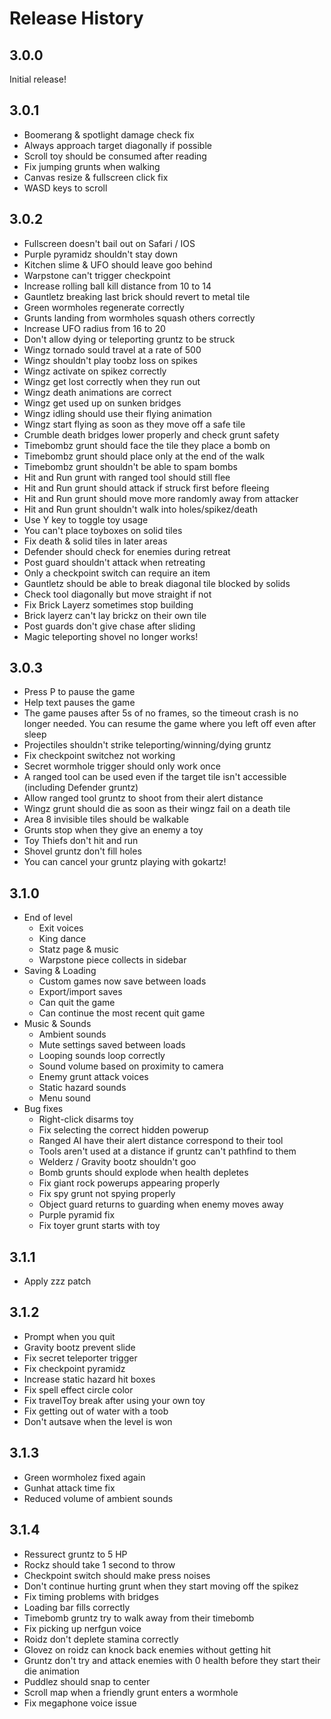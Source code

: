 # Release History

## 3.0.0

Initial release!

## 3.0.1

-   Boomerang & spotlight damage check fix
-   Always approach target diagonally if possible
-   Scroll toy should be consumed after reading
-   Fix jumping grunts when walking
-   Canvas resize & fullscreen click fix
-   WASD keys to scroll

## 3.0.2

-   Fullscreen doesn't bail out on Safari / IOS
-   Purple pyramidz shouldn't stay down
-   Kitchen slime & UFO should leave goo behind
-   Warpstone can't trigger checkpoint
-   Increase rolling ball kill distance from 10 to 14
-   Gauntletz breaking last brick should revert to metal tile
-   Green wormholes regenerate correctly
-   Grunts landing from wormholes squash others correctly
-   Increase UFO radius from 16 to 20
-   Don't allow dying or teleporting gruntz to be struck
-   Wingz tornado sould travel at a rate of 500
-   Wingz shouldn't play toobz loss on spikes
-   Wingz activate on spikez correctly
-   Wingz get lost correctly when they run out
-   Wingz death animations are correct
-   Wingz get used up on sunken bridges
-   Wingz idling should use their flying animation
-   Wingz start flying as soon as they move off a safe tile
-   Crumble death bridges lower properly and check grunt safety
-   Timebombz grunt should face the tile they place a bomb on
-   Timebombz grunt should place only at the end of the walk
-   Timebombz grunt shouldn't be able to spam bombs
-   Hit and Run grunt with ranged tool should still flee
-   Hit and Run grunt should attack if struck first before fleeing
-   Hit and Run grunt should move more randomly away from attacker
-   Hit and Run grunt shouldn't walk into holes/spikez/death
-   Use Y key to toggle toy usage
-   You can't place toyboxes on solid tiles
-   Fix death & solid tiles in later areas
-   Defender should check for enemies during retreat
-   Post guard shouldn't attack when retreating
-   Only a checkpoint switch can require an item
-   Gauntletz should be able to break diagonal tile blocked by solids
-   Check tool diagonally but move straight if not
-   Fix Brick Layerz sometimes stop building
-   Brick layerz can't lay brickz on their own tile
-   Post guards don't give chase after sliding
-   Magic teleporting shovel no longer works!

## 3.0.3

-   Press P to pause the game
-   Help text pauses the game
-   The game pauses after 5s of no frames, so the timeout crash is no longer needed. You can resume the game where you left off even after sleep
-   Projectiles shouldn't strike teleporting/winning/dying gruntz
-   Fix checkpoint switchez not working
-   Secret wormhole trigger should only work once
-   A ranged tool can be used even if the target tile isn't accessible (including Defender gruntz)
-   Allow ranged tool gruntz to shoot from their alert distance
-   Wingz grunt should die as soon as their wingz fail on a death tile
-   Area 8 invisible tiles should be walkable
-   Grunts stop when they give an enemy a toy
-   Toy Thiefs don't hit and run
-   Shovel gruntz don't fill holes
-   You can cancel your gruntz playing with gokartz!

## 3.1.0

-   End of level
    -   Exit voices
    -   King dance
    -   Statz page & music
    -   Warpstone piece collects in sidebar
-   Saving & Loading
    -   Custom games now save between loads
    -   Export/import saves
    -   Can quit the game
    -   Can continue the most recent quit game
-   Music & Sounds
    -   Ambient sounds
    -   Mute settings saved between loads
    -   Looping sounds loop correctly
    -   Sound volume based on proximity to camera
    -   Enemy grunt attack voices
    -   Static hazard sounds
    -   Menu sound
-   Bug fixes
    -   Right-click disarms toy
    -   Fix selecting the correct hidden powerup
    -   Ranged AI have their alert distance correspond to their tool
    -   Tools aren't used at a distance if gruntz can't pathfind to them
    -   Welderz / Gravity bootz shouldn't goo
    -   Bomb grunts should explode when health depletes
    -   Fix giant rock powerups appearing properly
    -   Fix spy grunt not spying properly
    -   Object guard returns to guarding when enemy moves away
    -   Purple pyramid fix
    -   Fix toyer grunt starts with toy

## 3.1.1

-   Apply zzz patch

## 3.1.2

-   Prompt when you quit
-   Gravity bootz prevent slide
-   Fix secret teleporter trigger
-   Fix checkpoint pyramidz
-   Increase static hazard hit boxes
-   Fix spell effect circle color
-   Fix travelToy break after using your own toy
-   Fix getting out of water with a toob
-   Don't autsave when the level is won

## 3.1.3

-   Green wormholez fixed again
-   Gunhat attack time fix
-   Reduced volume of ambient sounds

## 3.1.4

-   Ressurect gruntz to 5 HP
-   Rockz should take 1 second to throw
-   Checkpoint switch should make press noises
-   Don't continue hurting grunt when they start moving off the spikez
-   Fix timing problems with bridges
-   Loading bar fills correctly
-   Timebomb gruntz try to walk away from their timebomb
-   Fix picking up nerfgun voice
-   Roidz don't deplete stamina correctly
-   Glovez on roidz can knock back enemies without getting hit
-   Gruntz don't try and attack enemies with 0 health before they start their die animation
-   Puddlez should snap to center
-   Scroll map when a friendly grunt enters a wormhole
-   Fix megaphone voice issue
